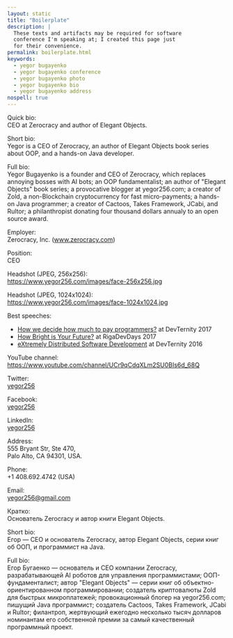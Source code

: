 ```yaml
---
layout: static
title: "Boilerplate"
description: |
  These texts and artifacts may be required for software
  conference I'm speaking at; I created this page just
  for their convenience.
permalink: boilerplate.html
keywords:
  - yegor bugayenko
  - yegor bugayenko conference
  - yegor bugayenko photo
  - yegor bugayenko bio
  - yegor bugayenko address
nospell: true
---
```


Quick bio:<br/>
CEO at Zerocracy and author of Elegant Objects.

Short bio:<br/>
Yegor is a CEO of Zerocracy,
an author of Elegant Objects book series about OOP,
and a hands-on Java developer.

Full bio:<br/>
Yegor Bugayenko is a founder and CEO of Zerocracy, which replaces annoying bosses with AI bots;
an OOP fundamentalist;
an author of "Elegant Objects" book series;
a provocative blogger at yegor256.com;
a creator of Zold, a non-Blockchain cryptocurrency for fast micro-payments;
a hands-on Java programmer;
a creator of Cactoos, Takes Framework, JCabi, and Rultor;
a philanthropist donating four thousand dollars annualy to an open source award.

Employer:<br/>
Zerocracy, Inc. (www.zerocracy.com)

Position:<br/>
CEO

Headshot (JPEG, 256x256):<br/>
https://www.yegor256.com/images/face-256x256.jpg

Headshot (JPEG, 1024x1024):<br/>
https://www.yegor256.com/images/face-1024x1024.jpg

Best speeches:

  * [How we decide how much to pay programmers?](https://www.youtube.com/watch?v=6mfo_FHL3PE) at DevTernity 2017
  * [How Bright is Your Future?](https://www.youtube.com/watch?v=IGbteQpTNCA) at RigaDevDays 2017
  * [eXtremely Distributed Software Development](https://www.youtube.com/watch?v=7EytYc7K5JA) at DevTernity 2016

YouTube channel:<br/>
https://www.youtube.com/channel/UCr9qCdqXLm2SU0BIs6d_68Q

Twitter:<br/>
[yegor256](https://twitter.com/yegor256)

Facebook:<br/>
[yegor256](https://www.facebook.com/yegor256)

LinkedIn:<br/>
[yegor256](https://www.linkedin.com/in/yegor256)

Address:<br/>
555 Bryant Str, Ste 470,<br/>
Palo Alto, CA 94301, USA.

Phone:<br/>
+1 408.692.4742 (USA)

Email:<br/>
yegor256@gmail.com

Кратко:<br/>
Основатель Zerocracy и автор книги Elegant Objects.

Short bio:<br/>
Егор &mdash; CEO и основатель Zerocracy,
автор Elegant Objects, серии книг об ООП,
и программист на Java.

Full bio:<br/>
Егор Бугаенко &mdash; основатель и CEO компании Zerocracy, разрабатывающей AI роботов для управления программистами;
ООП-фундаменталист;
автор "Elegant Objects" &mdash; серии книг об объектно-ориентированном программировании;
создатель криптовалюты Zold для быстрых микроплатежей;
провокационный блогер на yegor256.com;
пишущий Java программист;
создатель Cactoos, Takes Framework, JCabi и Rultor;
филантроп, жертвующий ежегодно несколько тысяч долларов номинантам его собственной премии за самый качественный программный проект.

